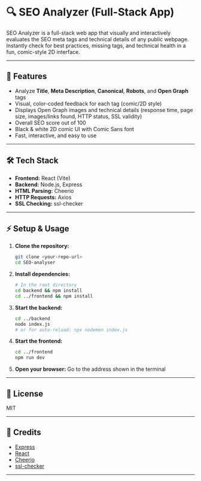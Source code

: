 # 🔍 SEO Analyzer (Full-Stack App)

SEO Analyzer is a full-stack web app that visually and interactively evaluates the SEO meta tags and technical details of any public webpage. Instantly check for best practices, missing tags, and technical health in a fun, comic-style 2D interface.

---

## 🚀 Features

- Analyze **Title**, **Meta Description**, **Canonical**, **Robots**, and **Open Graph** tags
- Visual, color-coded feedback for each tag (comic/2D style)
- Displays Open Graph images and technical details (response time, page size, images/links found, HTTP status, SSL validity)
- Overall SEO score out of 100
- Black & white 2D comic UI with Comic Sans font
- Fast, interactive, and easy to use

---

## 🛠️ Tech Stack

- **Frontend:** React (Vite)
- **Backend:** Node.js, Express
- **HTML Parsing:** Cheerio
- **HTTP Requests:** Axios
- **SSL Checking:** ssl-checker

---

## ⚡ Setup & Usage

1. **Clone the repository:**
   ```bash
   git clone <your-repo-url>
   cd SEO-analyser
   ```
2. **Install dependencies:**
   ```bash
   # In the root directory
   cd backend && npm install
   cd ../frontend && npm install
   ```
3. **Start the backend:**
   ```bash
   cd ../backend
   node index.js
   # or for auto-reload: npx nodemon index.js
   ```
4. **Start the frontend:**
   ```bash
   cd ../frontend
   npm run dev
   ```
5. **Open your browser:**
   Go to the address shown in the terminal 

---


## 📄 License
MIT

---

## 🙏 Credits
- [Express](https://expressjs.com/)
- [React](https://react.dev/)
- [Cheerio](https://cheerio.js.org/)
- [ssl-checker](https://www.npmjs.com/package/ssl-checker)

---


